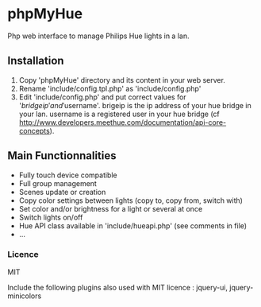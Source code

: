 # phpMyHue
Php web interface to manage Philips Hue lights in a lan.

## Installation
1. Copy 'phpMyHue' directory and its content in your web server.
2. Rename 'include/config.tpl.php' as 'include/config.php'
3. Edit 'include/config.php' and put correct values for '$bridgeip' and '$username'.
brigeip is the ip address of your hue bridge in your lan.
username is a registered user in your hue bridge (cf http://www.developers.meethue.com/documentation/api-core-concepts).

## Main Functionnalities
* Fully touch device compatible
* Full group management
* Scenes update or creation
* Copy color settings between lights (copy to, copy from, switch with)
* Set color and/or brightness for a light or several at once
* Switch lights on/off
* Hue API class available in 'include/hueapi.php' (see comments in file)
* ...

### Licence
MIT

Include the following plugins also used with MIT licence : jquery-ui, jquery-minicolors

